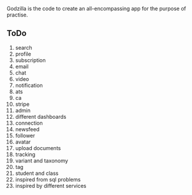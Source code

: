 Godzilla is the code to create an all-encompassing app for the purpose of practise.


## ToDo

1. search
2. profile
3. subscription
4. email
5. chat
6. video
7. notification
8. ats
9. ca
10. stripe
11. admin
12. different dashboards
13. connection
14. newsfeed
15. follower
16. avatar
17. upload documents
18. tracking
19. variant and taxonomy
20. tag
21. student and class
25. inspired from sql problems
26. inspired by different services